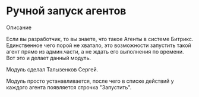 # Ручной запуск агентов

Описание

Если вы разработчик, то вы знаете, что такое Агенты в системе Битрикс. Единственное чего порой не хватало, это возможности запустить такой агент прямо из админ.части, а не ждать его выполнения по времени. Вот это и делает данный модуль. 

Модуль сделал Талызенков Сергей.

Модуль просто устанавливается, после чего в списке действий у каждого агента появляется строчка "Запустить".
